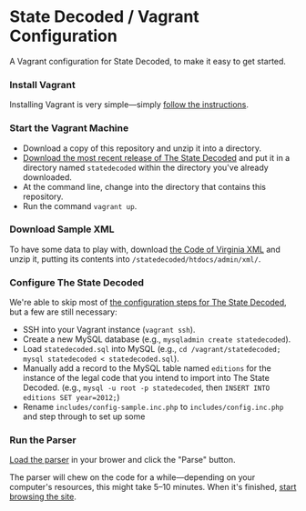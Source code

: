 # State Decoded  / Vagrant Configuration

A Vagrant configuration for State Decoded, to make it easy to get started.

### Install Vagrant

Installing Vagrant is very simple—simply [follow the instructions](http://docs.vagrantup.com/v2/installation/).

### Start the Vagrant Machine

* Download a copy of this repository and unzip it into a directory.
* [Download the most recent release of The State Decoded](https://github.com/statedecoded/statedecoded/releases) and put it in a directory named `statedecoded` within the directory you've already downloaded.
* At the command line, change into the directory that contains this repository.
* Run the command `vagrant up`.

### Download Sample XML

To have some data to play with, download [the Code of Virginia XML](http://vacode.org/downloads/code.xml.zip) and unzip it, putting its contents into `/statedecoded/htdocs/admin/xml/`.

### Configure The State Decoded

We're able to skip most of [the configuration steps for The State Decoded](/statedecoded/statedecoded/wiki/Installation-Instructions), but a few are still necessary:

* SSH into your Vagrant instance (`vagrant ssh`).
* Create a new MySQL database (e.g., `mysqladmin create statedecoded`).
* Load `statedecoded.sql` into MySQL (e.g., `cd /vagrant/statedecoded; mysql statedecoded < statedecoded.sql`).
* Manually add a record to the MySQL table named `editions` for the instance of the legal code that you intend to import into The State Decoded. (e.g., `mysql -u root -p statedecoded`, then `INSERT INTO editions SET year=2012;`)
* Rename `includes/config-sample.inc.php` to `includes/config.inc.php` and step through to set up some 

### Run the Parser

[Load the parser](http://localhost:4567/admin/parser.php) in your brower and click the "Parse" button.

The parser will chew on the code for a while—depending on your computer's resources, this might take 5–10 minutes. When it's finished, [start browsing the site](http://localhost:4567/).
